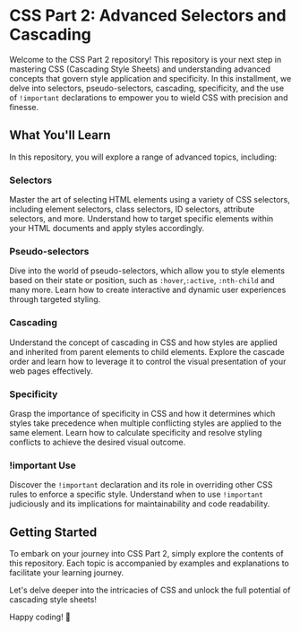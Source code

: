 # CSS Part 2: Advanced Selectors and Cascading

Welcome to the CSS Part 2 repository! This repository is your next step in mastering CSS (Cascading Style Sheets) and understanding advanced concepts that govern style application and specificity. In this installment, we delve into selectors, pseudo-selectors, cascading, specificity, and the use of `!important` declarations to empower you to wield CSS with precision and finesse.

## What You'll Learn

In this repository, you will explore a range of advanced topics, including:

### Selectors

Master the art of selecting HTML elements using a variety of CSS selectors, including element selectors, class selectors, ID selectors, attribute selectors, and more. Understand how to target specific elements within your HTML documents and apply styles accordingly.

### Pseudo-selectors

Dive into the world of pseudo-selectors, which allow you to style elements based on their state or position, such as `:hover`,`:active`, `:nth-child` and many more. Learn how to create interactive and dynamic user experiences through targeted styling.

### Cascading

Understand the concept of cascading in CSS and how styles are applied and inherited from parent elements to child elements. Explore the cascade order and learn how to leverage it to control the visual presentation of your web pages effectively.

### Specificity

Grasp the importance of specificity in CSS and how it determines which styles take precedence when multiple conflicting styles are applied to the same element. Learn how to calculate specificity and resolve styling conflicts to achieve the desired visual outcome.

### !important Use

Discover the `!important` declaration and its role in overriding other CSS rules to enforce a specific style. Understand when to use `!important` judiciously and its implications for maintainability and code readability.

## Getting Started

To embark on your journey into CSS Part 2, simply explore the contents of this repository. Each topic is accompanied by examples and explanations to facilitate your learning journey.

Let's delve deeper into the intricacies of CSS and unlock the full potential of cascading style sheets!

Happy coding! 🌟